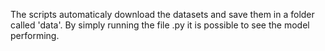 The scripts automaticaly download the datasets and save them in a folder called 'data'. By simply running the file .py it is possible to see the model performing. 
